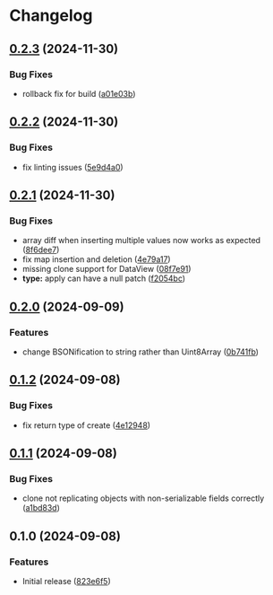 # Changelog

## [0.2.3](https://github.com/hollandjake/mini-rfc6902/compare/v0.2.2...v0.2.3) (2024-11-30)


### Bug Fixes

* rollback fix for build ([a01e03b](https://github.com/hollandjake/mini-rfc6902/commit/a01e03bb7f196b68e9e597427ee25c25a6dc27d1))

## [0.2.2](https://github.com/hollandjake/mini-rfc6902/compare/v0.2.1...v0.2.2) (2024-11-30)


### Bug Fixes

* fix linting issues ([5e9d4a0](https://github.com/hollandjake/mini-rfc6902/commit/5e9d4a0f19ee8b0846cd25de70b8dc97998f9adc))

## [0.2.1](https://github.com/hollandjake/mini-rfc6902/compare/v0.2.0...v0.2.1) (2024-11-30)


### Bug Fixes

* array diff when inserting multiple values now works as expected ([8f6dee7](https://github.com/hollandjake/mini-rfc6902/commit/8f6dee70d334fa3356f427cc17e8bd049dfa04ca))
* fix map insertion and deletion ([4e79a17](https://github.com/hollandjake/mini-rfc6902/commit/4e79a17fac5b3c22c6ecc46b20acfdfa3ff02816))
* missing clone support for DataView ([08f7e91](https://github.com/hollandjake/mini-rfc6902/commit/08f7e91e8d8c93f347dc80e442b6758bdec3fdbd))
* **type:** apply can have a null patch ([f2054bc](https://github.com/hollandjake/mini-rfc6902/commit/f2054bce13ff6719c1a174a22e151de7b3c7b696))

## [0.2.0](https://github.com/hollandjake/mini-rfc6902/compare/v0.1.2...v0.2.0) (2024-09-09)


### Features

* change BSONification to string rather than Uint8Array ([0b741fb](https://github.com/hollandjake/mini-rfc6902/commit/0b741fb03cc7359f4190d0b1fe9987d129b4cbcc))

## [0.1.2](https://github.com/hollandjake/mini-rfc6902/compare/v0.1.1...v0.1.2) (2024-09-08)


### Bug Fixes

* fix return type of create ([4e12948](https://github.com/hollandjake/mini-rfc6902/commit/4e12948686fb5eb672c0174aef09069f5e5059ed))

## [0.1.1](https://github.com/hollandjake/mini-rfc6902/compare/v0.1.0...v0.1.1) (2024-09-08)


### Bug Fixes

* clone not replicating objects with non-serializable fields correctly ([a1bd83d](https://github.com/hollandjake/mini-rfc6902/commit/a1bd83d34587b0c8edd1667134f0954bfc146b59))

## 0.1.0 (2024-09-08)


### Features

* Initial release ([823e6f5](https://github.com/hollandjake/mini-rfc6902/commit/823e6f5a391f279fc2fceb689816ff694deae51e))
